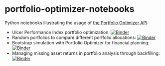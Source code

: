 # portfolio-optimizer-notebooks
Python notebooks illustrating the usage of [the Portfolio Optimizer API](https://portfoliooptimizer.io/):  
* Ulcer Performance Index portfolio optimization: [![Binder](https://mybinder.org/badge_logo.svg)](https://mybinder.org/v2/gh/lequant40/portfolio-optimizer-notebooks/HEAD?labpath=maximum_ulcer_performance_index.ipynb)
* Random portfolios to compare different portfolio allocations: [![Binder](https://mybinder.org/badge_logo.svg)](https://mybinder.org/v2/gh/lequant40/portfolio-optimizer-notebooks/HEAD?labpath=random_portfolios_msci.ipynb)
* Bootstrap simulation with Portfolio Optimizer for financial planning: [![Binder](https://mybinder.org/badge_logo.svg)](https://mybinder.org/v2/gh/lequant40/portfolio-optimizer-notebooks/HEAD?labpath=bootstrap_simulation_financial_planning.ipynb)
* Managing missing asset returns in portfolio analysis through backfilling: [![Binder](https://mybinder.org/badge_logo.svg)](https://mybinder.org/v2/gh/lequant40/portfolio-optimizer-notebooks/HEAD?labpath=managing_missing_asset_returns_backfilling_through_residuals_recycling.ipynb)
